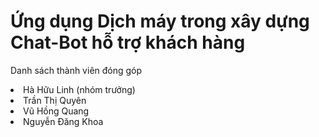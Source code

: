 <h1>Ứng dụng Dịch máy trong xây dựng Chat-Bot hỗ trợ khách hàng</h1>
<p>Danh sách thành viên đóng góp</p>
<l>
  <li>Hà Hữu Linh (nhóm trưởng)</li>
  <li>Trần Thị Quyên</li>
  <li>Vũ Hồng Quang</li>
  <li>Nguyễn Đăng Khoa</li>
</ul>
